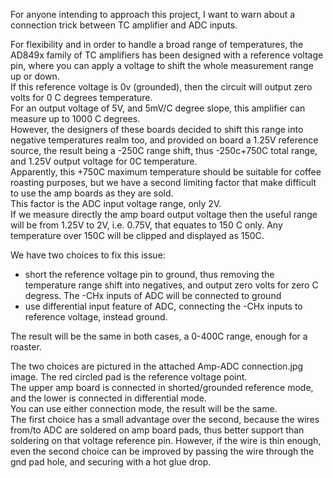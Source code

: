 For anyone intending to approach this project, I want to warn about a connection trick between TC amplifier and ADC inputs.

For flexibility and in order to handle a broad range of temperatures, the AD849x family of TC amplifiers has been designed with a reference voltage pin, where you can apply a voltage to shift the whole measurement range up or down.\
If this reference voltage is 0v (grounded), then the circuit will output zero volts for 0 C degrees temperature.\
For an output voltage of 5V, and 5mV/C degree slope, this amplifier can measure up to 1000 C degrees.\
However, the designers of these boards decided to shift this range into negative temperatures realm too, and provided on board a 1.25V reference source, the result being a -250C range shift, thus -250c+750C total range, and 1.25V output voltage for 0C temperature.\
Apparently, this +750C maximum temperature should be suitable for coffee roasting purposes, but we have a second limiting factor that make difficult to use the amp boards as they are sold.\
This factor is the ADC input voltage range, only 2V.\
If we measure directly the amp board output voltage then the useful range will be from 1.25V to 2V, i.e. 0.75V, that equates to 150 C only. Any temperature over 150C will be clipped and displayed as 150C.

We have two choices to fix this issue:
- short the reference voltage pin to ground, thus removing the temperature range shift into negatives, and output zero volts for zero C degress. The -CHx inputs of ADC will be connected to ground
- use differential input feature of ADC, connecting the -CHx inputs to reference voltage, instead ground.

The result will be the same in both cases, a 0-400C range, enough for a roaster.

The two choices are pictured in the attached Amp-ADC connection.jpg image. The red circled pad is the reference voltage point.\
The upper amp board is connected in shorted/grounded reference mode, and the lower is connected in differential mode.\
You can use either connection mode, the result will be the same. \
The first choice has a small advantage over the second, because the wires from/to ADC are soldered on amp board pads, thus better support than soldering on that voltage reference pin. However, if the wire is thin enough, even the second choice can be improved by passing the wire through the gnd pad hole, and securing with a hot glue drop.

